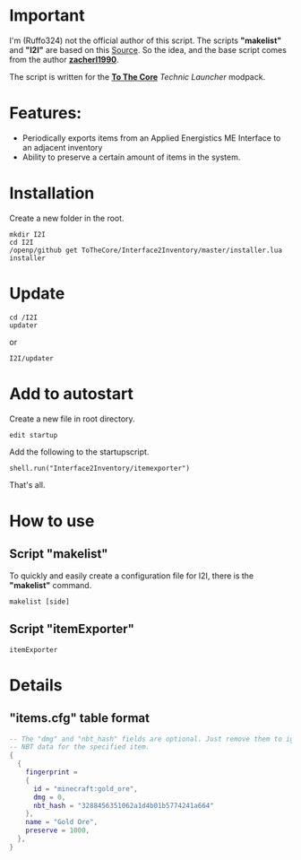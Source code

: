 # Important
I'm (Ruffo324) not the official author of this script. 
The scripts **"makelist"** and **"I2I"** are based on this [Source](http://www.computercraft.info/forums2/index.php?/topic/24612-applied-energistics-item-exporter/). So the idea, and the base script comes from the author **[zacherl1990](http://www.computercraft.info/forums2/index.php?/user/18374-zacherl1990/)**.

The script is written for the [**To The Core**](https://www.technicpack.net/modpack/to-the-core-official.1293279) *Technic Launcher* modpack.

# Features:
  - Periodically exports items from an Applied Energistics ME Interface to an adjacent inventory
  - Ability to preserve a certain amount of items in the system.

# Installation
Create a new folder in the root.
```shell
mkdir I2I
cd I2I
/openp/github get ToTheCore/Interface2Inventory/master/installer.lua installer
```

# Update
```shell
cd /I2I
updater
```
or
```shell
I2I/updater
```


# Add to autostart
Create a new file in root directory.
```shell
edit startup
```

Add the following to the startupscript.
```shell
shell.run("Interface2Inventory/itemexporter")
```
That's all. 


# How to use
## Script "makelist"
To quickly and easily create a configuration file for I2I, there is the **"makelist"** command.
```shell
makelist [side]
```

## Script "itemExporter"
```shell
itemExporter
```

# Details
## "items.cfg" table format
```lua
-- The "dmg" and "nbt_hash" fields are optional. Just remove them to ignore damage values and
-- NBT data for the specified item.
{
  {     
    fingerprint = 
    {     
      id = "minecraft:gold_ore",
      dmg = 0,
      nbt_hash = "3288456351062a1d4b01b5774241a664"
    },
    name = "Gold Ore",
    preserve = 1000,
  },
}
```


